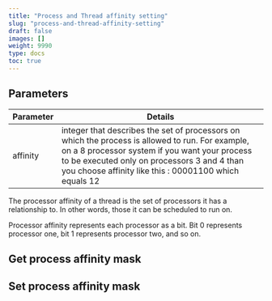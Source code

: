 ```yaml
---
title: "Process and Thread affinity setting"
slug: "process-and-thread-affinity-setting"
draft: false
images: []
weight: 9990
type: docs
toc: true
---
```


## Parameters
| Parameter | Details |
| ------ | ------ |
| affinity | integer that describes the set of processors on which the process is allowed to run. For example, on a 8 processor system if you want your process to be executed only on processors 3 and 4 than you choose affinity like this : 00001100 which equals 12 |

The processor affinity of a thread is the set of processors it has a relationship to. In other words, those it can be scheduled to run on.

Processor affinity represents each processor as a bit. Bit 0 represents processor one, bit 1 represents processor two, and so on.


## Get process affinity mask


## Set process affinity mask



